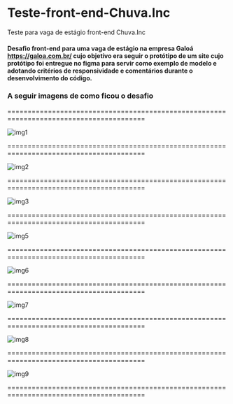 # Teste-front-end-Chuva.Inc
Teste para vaga de estágio front-end Chuva.Inc

#### Desafio front-end para uma vaga de estágio na empresa Galoá https://galoa.com.br/ cujo objetivo era seguir o protótipo de um site cujo protótipo foi entregue no figma para servir como exemplo de modelo e adotando critérios de responsividade e comentários durante o desenvolvimento do código.


### A seguir imagens de como ficou o desafio

========================================================================================

![img1](https://user-images.githubusercontent.com/78483210/136907806-6d5c798e-a81f-46e2-9acc-15409f808a72.png)

========================================================================================

![img2](https://user-images.githubusercontent.com/78483210/136908765-96edb1c3-baba-4e8f-bb9c-0fb910c6f181.png)

========================================================================================

![img3](https://user-images.githubusercontent.com/78483210/136908963-af9118c0-6f67-4037-9d09-e771831b6c81.png)

========================================================================================

![img5](https://user-images.githubusercontent.com/78483210/136908968-f9626ce4-3035-48e8-aea5-187379b5b0ea.png)

========================================================================================

![img6](https://user-images.githubusercontent.com/78483210/136908970-d4bffb40-69b5-4221-9599-3b65b4595070.png)

========================================================================================

![img7](https://user-images.githubusercontent.com/78483210/136908974-6f55d900-8cfc-4cdb-a183-293b03a41152.png)

========================================================================================

![img8](https://user-images.githubusercontent.com/78483210/136908980-c112528d-6e86-45b4-ad35-ad5092405bdd.png)

========================================================================================

![img9](https://user-images.githubusercontent.com/78483210/136908984-b486e0d2-adba-43ba-a11a-8d3d90398b43.png)

========================================================================================

